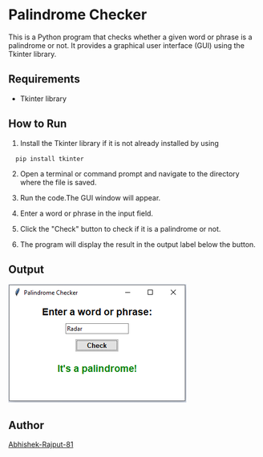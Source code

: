 # **Palindrome Checker**
This is a Python program that checks whether a given word or phrase is a palindrome or not. It provides a graphical user interface (GUI) using the Tkinter library.

## **Requirements**
- Tkinter library

## **How to Run**
1. Install the Tkinter library if it is not already installed by using
``` 
  pip install tkinter
```
2. Open a terminal or command prompt and navigate to the directory where the file is saved.

3. Run the code.The GUI window will appear.

6. Enter a word or phrase in the input field.

5. Click the "Check" button to check if it is a palindrome or not.

6. The program will display the result in the output label below the button.

## **Output**
![Output](image.png)

## **Author**
[Abhishek-Rajput-81](https://github.com/Abhishek-Rajput-81)
